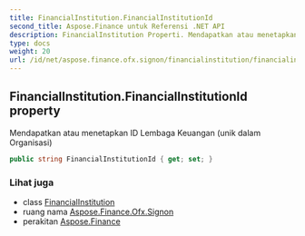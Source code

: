 ```yaml
---
title: FinancialInstitution.FinancialInstitutionId
second_title: Aspose.Finance untuk Referensi .NET API
description: FinancialInstitution Properti. Mendapatkan atau menetapkan ID Lembaga Keuangan unik dalam Organisasi
type: docs
weight: 20
url: /id/net/aspose.finance.ofx.signon/financialinstitution/financialinstitutionid/
---
```

## FinancialInstitution.FinancialInstitutionId property

Mendapatkan atau menetapkan ID Lembaga Keuangan (unik dalam Organisasi)

```csharp
public string FinancialInstitutionId { get; set; }
```

### Lihat juga

* class [FinancialInstitution](../)
* ruang nama [Aspose.Finance.Ofx.Signon](../../financialinstitution/)
* perakitan [Aspose.Finance](../../../)


